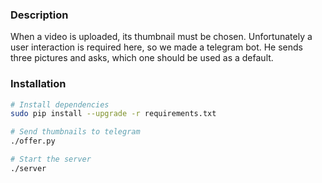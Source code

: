 ### Description

When a video is uploaded, its thumbnail must be chosen. Unfortunately a user interaction is required here, so we made a telegram bot. He sends three pictures and asks, which one should be used as a default.

### Installation  

```bash
# Install dependencies
sudo pip install --upgrade -r requirements.txt

# Send thumbnails to telegram 
./offer.py

# Start the server
./server
```
